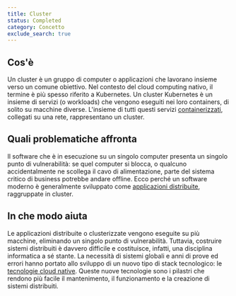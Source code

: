 ```yaml
---
title: Cluster
status: Completed
category: Concetto
exclude_search: true
---
```


## Cos'è

Un cluster è un gruppo di computer o applicazioni che lavorano insieme verso un comune obiettivo.  Nel contesto del cloud computing nativo, il termine è più spesso riferito a Kubernetes. Un cluster Kubernetes è un insieme di servizi (o workloads) che vengono eseguiti nei loro containers, di solito su macchine diverse. L'insieme di tutti questi servizi [containerizzati](/containerization/), collegati su una rete, rappresentano un cluster.

## Quali problematiche affronta

Il software che è in esecuzione su un singolo computer presenta un singolo punto di vulnerabilità: se quel computer si blocca, o qualcuno accidentalmente ne scollega il cavo di alimentazione, parte del sistema critico di business potrebbe andare offline. Ecco perché un software moderno è generalmente sviluppato come [applicazioni distribuite](/distributed_apps/), raggruppate in cluster. 

## In che modo aiuta

Le applicazioni distribuite o clusterizzate vengono eseguite su più macchine, eliminando un singolo punto di vulnerabilità. Tuttavia, costruire sistemi distribuiti è davvero difficile e costituisce, infatti, una disciplina informatica a sé stante. La necessità di sistemi globali e anni di prove ed errori hanno portato allo sviluppo di un nuovo tipo di stack tecnologico: le [tecnologie cloud native](/it/cloud_native_tech/). Queste nuove tecnologie sono i pilastri che rendono più facile il mantenimento, il funzionamento e la creazione di sistemi distribuiti.